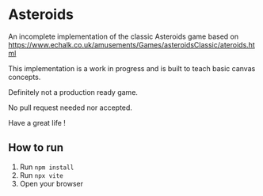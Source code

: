 # Asteroids

An incomplete implementation of the classic Asteroids game based
on https://www.echalk.co.uk/amusements/Games/asteroidsClassic/ateroids.html

This implementation is a work in progress and is built to teach basic canvas concepts.

Definitely not a production ready game.

No pull request needed nor accepted.

Have a great life !

## How to run
1. Run `npm install`
2. Run `npx vite`
3. Open your browser

